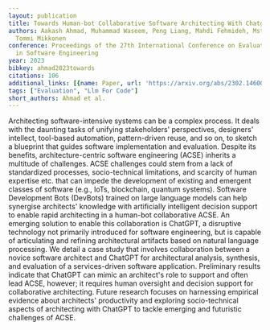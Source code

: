 ```yaml
---
layout: publication
title: Towards Human-bot Collaborative Software Architecting With Chatgpt
authors: Aakash Ahmad, Muhammad Waseem, Peng Liang, Mahdi Fehmideh, Mst Shamima Aktar,
  Tommi Mikkonen
conference: Proceedings of the 27th International Conference on Evaluation and Assessment
  in Software Engineering
year: 2023
bibkey: ahmad2023towards
citations: 106
additional_links: [{name: Paper, url: 'https://arxiv.org/abs/2302.14600'}]
tags: ["Evaluation", "Llm For Code"]
short_authors: Ahmad et al.
---
```

Architecting software-intensive systems can be a complex process. It deals
with the daunting tasks of unifying stakeholders' perspectives, designers'
intellect, tool-based automation, pattern-driven reuse, and so on, to sketch a
blueprint that guides software implementation and evaluation. Despite its
benefits, architecture-centric software engineering (ACSE) inherits a multitude
of challenges. ACSE challenges could stem from a lack of standardized
processes, socio-technical limitations, and scarcity of human expertise etc.
that can impede the development of existing and emergent classes of software
(e.g., IoTs, blockchain, quantum systems). Software Development Bots (DevBots)
trained on large language models can help synergise architects' knowledge with
artificially intelligent decision support to enable rapid architecting in a
human-bot collaborative ACSE. An emerging solution to enable this collaboration
is ChatGPT, a disruptive technology not primarily introduced for software
engineering, but is capable of articulating and refining architectural
artifacts based on natural language processing. We detail a case study that
involves collaboration between a novice software architect and ChatGPT for
architectural analysis, synthesis, and evaluation of a services-driven software
application. Preliminary results indicate that ChatGPT can mimic an architect's
role to support and often lead ACSE, however; it requires human oversight and
decision support for collaborative architecting. Future research focuses on
harnessing empirical evidence about architects' productivity and exploring
socio-technical aspects of architecting with ChatGPT to tackle emerging and
futuristic challenges of ACSE.